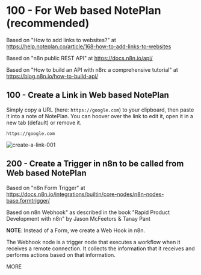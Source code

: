 # 100 - For Web based NotePlan (recommended)

Based on "How to add links to websites?" at https://help.noteplan.co/article/168-how-to-add-links-to-websites

Based on "n8n public REST API" at https://docs.n8n.io/api/

Based on "How to build an API with n8n: a comprehensive tutorial" at https://blog.n8n.io/how-to-build-api/

## 100 - Create a Link in Web based NotePlan

Simply copy a URL (here: ```https://google.com```) to your clipboard, then paste it into a note of NotePlan. You can hoover over the link to edit it, open it in a new tab (default) or remove it.

```
https://google.com
```

![create-a-link-001](https://github.com/vanHeemstraSystems/noteplan/assets/1499433/3e2adbd7-2f66-405b-8075-b9ccd286a127)

## 200 - Create a Trigger in n8n to be called from Web based NotePlan

Based on "n8n Form Trigger" at https://docs.n8n.io/integrations/builtin/core-nodes/n8n-nodes-base.formtrigger/

Based on n8n Webhook" as described in the book "Rapid Product Development with n8n" by Jason McFeetors & Tanay Pant

**NOTE**: Instead of a Form, we create a Web Hook in n8n.

The Webhook node is a trigger node that executes a workflow when it receives a remote connection. It collects the information that it receives and performs actions based on that information.

MORE
